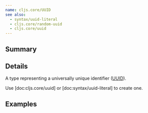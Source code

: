 ```yaml
---
name: cljs.core/UUID
see also:
  - syntax/uuid-literal
  - cljs.core/random-uuid
  - cljs.core/uuid
---
```


## Summary

## Details

A type representing a universally unique identifier ([UUID]).

Use [doc:cljs.core/uuid] or [doc:syntax/uuid-literal] to create one.

[UUID]:https://en.wikipedia.org/wiki/Universally_unique_identifier

## Examples
